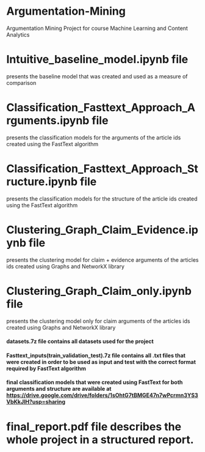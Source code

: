 # Argumentation-Mining
Argumentation Mining Project for course Machine Learning and Content Analytics

# Intuitive_baseline_model.ipynb file 
presents the baseline model that was created and used as a measure of comparison

# Classification_Fasttext_Approach_Arguments.ipynb file 
presents the classification models for the arguments of the article ids created using the FastText algorithm

# Classification_Fasttext_Approach_Structure.ipynb file 
presents the classification models for the structure of the article ids created using the FastText algorithm

# Clustering_Graph_Claim_Evidence.ipynb file 
presents the clustering model for claim + evidence arguments of the articles ids created using Graphs and NetworkX library

# Clustering_Graph_Claim_only.ipynb file 
presents the clustering model only for claim arguments of the articles ids created using Graphs and NetworkX library



#### datasets.7z file contains all datasets used for the project
#### Fasttext_inputs(train_validation_test).7z file contains all .txt files that were created in order to be used as input and test with the correct format required by FastText algorithm
#### final classification models that were created using FastText for both arguments and structure are available at https://drive.google.com/drive/folders/1sOhtG7tBMGE47n7wPcrmn3YS3VbKkJlH?usp=sharing



# final_report.pdf file describes the whole project in a structured report.
